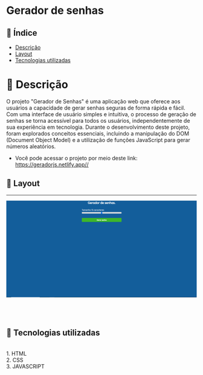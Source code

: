 # Gerador de senhas


## 📜 Índice
- <a href="#-descrição">Descrição</a>
- <a href="#-layout">Layout</a>
- <a href="#-tecnologias-utilizadas">Tecnologias utilizadas</a>



# 💭 Descrição
O projeto "Gerador de Senhas" é uma aplicação web que oferece aos usuários a capacidade de gerar senhas seguras de forma rápida e fácil. Com uma interface de usuário simples e intuitiva, o processo de geração de senhas se torna acessível para todos os usuários, independentemente de sua experiência em tecnologia.
Durante o desenvolvimento deste projeto, foram explorados conceitos essenciais, incluindo a manipulação do DOM (Document Object Model) e a utilização de funções JavaScript para gerar números aleatórios.
- Você pode acessar o projeto por meio deste link: <a>https://geradorjs.netlify.app//<a>


## 📲 Layout
<hr>

![layout](/layout.png)

<br>
<br>

## 🔧 Tecnologias utilizadas
<br>
1. HTML<BR>
2. CSS<BR>
3. JAVASCRIPT



